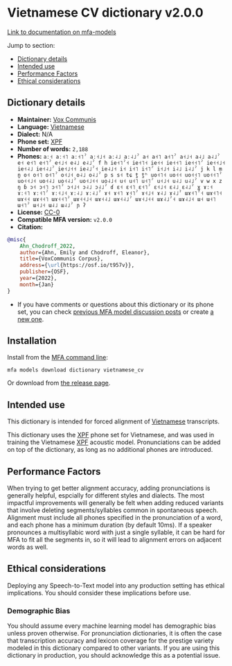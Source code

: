 
# Vietnamese CV dictionary v2.0.0

[Link to documentation on mfa-models](https://mfa-models.readthedocs.io/en/main/dictionary/vietnamese_cv.html)

Jump to section:

- [Dictionary details](#dictionary-details)
- [Intended use](#intended-use)
- [Performance Factors](#performance-factors)
- [Ethical considerations](#ethical-considerations)

## Dictionary details

- **Maintainer:** [Vox Communis](https://osf.io/t957v/)
- **Language:** [Vietnamese](https://en.wikipedia.org/wiki/Vietnamese_language)
- **Dialect:** N/A
- **Phone set:** [XPF](https://github.com/CohenPr-XPF/XPF)
- **Number of words:** `2,188`
- **Phones:** `aː˧ aː˧˥ aː˧˥ˀ aː˧˩˧ aː˨˩ aː˨˩ˀ a˧ a˧˥ a˧˥ˀ a˧˩˧ a˨˩ a˨˩ˀ e˧ e˧˥ e˧˥ˀ e˧˩˧ e˨˩ e˨˩ˀ f h ie˧˥ˀ˧ ie˧˥˧ ie˧˧ ie˧˧˥ ie˧˧˥ˀ ie˧˧˩˧ ie˧˨˩ ie˧˨˩ˀ ie˧˩˧˧ ie˨˩ˀ˧ ie˨˩˧ i˧ i˧˥ i˧˥ˀ i˧˩˧ i˨˩ i˨˩ˀ j k l m n̪ o˧ o˧˥ o˧˥ˀ o˧˩˧ o˨˩ o˨˩ˀ p s s˧ tɕ t̪ t̪ʰ uo˧˥˧ uo˧˧ uo˧˧˥ uo˧˧˥ˀ uo˧˧˩˧ uo˧˨˩ uo˧˨˩ˀ uo˧˩˧˧ uo˨˩˧ u˧ u˧˥ u˧˥ˀ u˧˩˧ u˨˩ u˨˩ˀ v w x z ŋ ɓ ɔ˧ ɔ˧˥ ɔ˧˥ˀ ɔ˧˩˧ ɔ˨˩ ɔ˨˩ˀ ɗ ɛ˧ ɛ˧˥ ɛ˧˥ˀ ɛ˧˩˧ ɛ˨˩ ɛ˨˩ˀ ɣ ɤː˧ ɤː˧˥ ɤː˧˥ˀ ɤː˧˩˧ ɤː˨˩ ɤː˨˩ˀ ɤ˧ ɤ˧˥ ɤ˧˥ˀ ɤ˧˩˧ ɤ˨˩ ɤ˨˩ˀ ɯɤ˧˥ˀ˧ ɯɤ˧˥˧ ɯɤ˧˧ ɯɤ˧˧˥ ɯɤ˧˧˥ˀ ɯɤ˧˧˩˧ ɯɤ˧˨˩ ɯɤ˧˨˩ˀ ɯɤ˧˩˧˧ ɯɤ˨˩ˀ˧ ɯɤ˨˩˧ ɯ˧ ɯ˧˥ ɯ˧˥ˀ ɯ˧˩˧ ɯ˨˩ ɯ˨˩ˀ ɲ ʔ`
- **License:** [CC-0](https://creativecommons.org/publicdomain/zero/1.0/)
- **Compatible MFA version:** `v2.0.0`
- **Citation:**

```bibtex
@misc{
	Ahn_Chodroff_2022,
	author={Ahn, Emily and Chodroff, Eleanor},
	title={VoxCommunis Corpus},
	address={\url{https://osf.io/t957v}},
	publisher={OSF},
	year={2022},
	month={Jan}
}
```

- If you have comments or questions about this dictionary or its phone set, you can check [previous MFA model discussion posts](https://github.com/MontrealCorpusTools/mfa-models/discussions?discussions_q=Vietnamese+CV+dictionary+v2.0.0) or create [a new one](https://github.com/MontrealCorpusTools/mfa-models/discussions/new).

## Installation

Install from the [MFA command line](https://montreal-forced-aligner.readthedocs.io/en/latest/user_guide/models/index.html):

```
mfa models download dictionary vietnamese_cv
```

Or download from [the release page](https://github.com/MontrealCorpusTools/mfa-models/releases/tag/dictionary-vietnamese_cv-v2.0.0).

## Intended use

This dictionary is intended for forced alignment of [Vietnamese](https://en.wikipedia.org/wiki/Vietnamese_language) transcripts.

This dictionary uses the [XPF](https://github.com/CohenPr-XPF/XPF) phone set for Vietnamese, and was used in training the Vietnamese [XPF](https://github.com/CohenPr-XPF/XPF) acoustic model.
Pronunciations can be added on top of the dictionary, as long as no additional phones are introduced.

## Performance Factors

When trying to get better alignment accuracy, adding pronunciations is generally helpful, espcially for different styles and dialects.
The most impactful improvements will generally be felt when adding reduced variants that
involve deleting segments/syllables common in spontaneous speech.  Alignment must include all phones specified in the pronunciation of a word, and each phone has
a minimum duration (by default 10ms). If a speaker pronounces a multisyllabic word with just a single syllable, it can be hard for MFA to fit all the segments in,
so it will lead to alignment errors on adjacent words as well.

## Ethical considerations

Deploying any Speech-to-Text model into any production setting has ethical implications. You should consider these implications before use.

### Demographic Bias

You should assume every machine learning model has demographic bias unless proven otherwise.
For pronunciation dictionaries, it is often the case that transcription accuracy and lexicon coverage for the prestige variety modeled in this dictionary compared to other variants.
If you are using this dictionary in production, you should acknowledge this as a potential issue.
